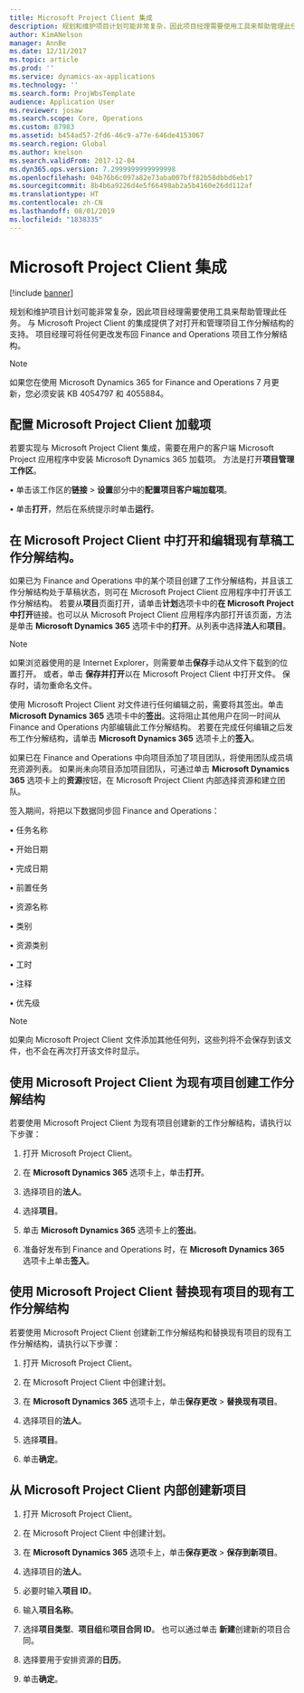 ```yaml
---
title: Microsoft Project Client 集成
description: 规划和维护项目计划可能非常复杂，因此项目经理需要使用工具来帮助管理此任务。 与 Microsoft Project Client 的集成提供了对打开和管理项目工作分解结构的支持。
author: KimANelson
manager: AnnBe
ms.date: 12/11/2017
ms.topic: article
ms.prod: ''
ms.service: dynamics-ax-applications
ms.technology: ''
ms.search.form: ProjWbsTemplate
audience: Application User
ms.reviewer: josaw
ms.search.scope: Core, Operations
ms.custom: 87983
ms.assetid: b454ad57-2fd6-46c9-a77e-646de4153067
ms.search.region: Global
ms.author: knelson
ms.search.validFrom: 2017-12-04
ms.dyn365.ops.version: 7.2999999999999998
ms.openlocfilehash: 04b76b6c097a82e73aba007bff82b58dbbd6eb17
ms.sourcegitcommit: 8b4b6a9226d4e5f66498ab2a5b4160e26dd112af
ms.translationtype: HT
ms.contentlocale: zh-CN
ms.lasthandoff: 08/01/2019
ms.locfileid: "1838335"
---
```

# <a name="microsoft-project-client-integration"></a>Microsoft Project Client 集成

[!include [banner](../includes/banner.md)]

规划和维护项目计划可能非常复杂，因此项目经理需要使用工具来帮助管理此任务。 与 Microsoft Project Client 的集成提供了对打开和管理项目工作分解结构的支持。 项目经理可将任何更改发布回 Finance and Operations 项目工作分解结构。

> [!NOTE]
> 如果您在使用 Microsoft Dynamics 365 for Finance and Operations 7 月更新，您必须安装 KB 4054797 和 4055884。

## <a name="configure-the-microsoft-project-client-add-in"></a>配置 Microsoft Project Client 加载项
若要实现与 Microsoft Project Client 集成，需要在用户的客户端 Microsoft Project 应用程序中安装 Microsoft Dynamics 365 加载项。 方法是打开**项目管理工作区**。

•   单击该工作区的**链接** > **设置**部分中的**配置项目客户端加载项**。

•   单击**打开**，然后在系统提示时单击**运行**。

## <a name="open-and-edit-an-existing-draft-work-breakdown-structure-in-microsoft-project-client"></a>在 Microsoft Project Client 中打开和编辑现有草稿工作分解结构。
如果已为 Finance and Operations 中的某个项目创建了工作分解结构，并且该工作分解结构处于草稿状态，则可在 Microsoft Project Client 应用程序中打开该工作分解结构。 若要从**项目**页面打开，请单击**计划**选项卡中的**在 Microsoft Project 中打开**链接。也可以从 Microsoft Project Client 应用程序内部打开该页面，方法是单击 **Microsoft Dynamics 365** 选项卡中的**打开**。从列表中选择**法人**和**项目**。

> [!NOTE]
> 如果浏览器使用的是 Internet Explorer，则需要单击**保存**手动从文件下载到的位置打开。 或者，单击 **保存并打开**以在 Microsoft Project Client 中打开文件。 保存时，请勿重命名文件。

使用 Microsoft Project Client 对文件进行任何编辑之前，需要将其签出。单击 **Microsoft Dynamics 365** 选项卡中的**签出**。这将阻止其他用户在同一时间从 Finance and Operations 内部编辑此工作分解结构。 若要在完成任何编辑之后发布工作分解结构，请单击 **Microsoft Dynamics 365** 选项卡上的**签入**。

如果已在 Finance and Operations 中向项目添加了项目团队，将使用团队成员填充资源列表。 如果尚未向项目添加项目团队，可通过单击 **Microsoft Dynamics 365** 选项卡上的**资源**按钮，在 Microsoft Project Client 内部选择资源和建立团队。 

签入期间，将把以下数据同步回 Finance and Operations：

•   任务名称

•   开始日期

•   完成日期

•   前置任务

•   资源名称

•   类别

•   资源类别

•   工时

•   注释

•   优先级

> [!NOTE]
> 如果向 Microsoft Project Client 文件添加其他任何列，这些列将不会保存到该文件，也不会在再次打开该文件时显示。

## <a name="create-the-work-breakdown-structure-for-an-existing-project-using-microsoft-project-client"></a>使用 Microsoft Project Client 为现有项目创建工作分解结构
若要使用 Microsoft Project Client 为现有项目创建新的工作分解结构，请执行以下步骤：


1.  打开 Microsoft Project Client。

2.  在 **Microsoft Dynamics 365** 选项卡上，单击**打开**。

3.  选择项目的**法人**。

4.  选择**项目**。

5.  单击 **Microsoft Dynamics 365** 选项卡上的**签出**。

6.  准备好发布到 Finance and Operations 时，在 **Microsoft Dynamics 365** 选项卡上单击**签入**。

## <a name="replace-the-existing-work-breakdown-structure-for-an-existing-project-using-microsoft-project-client"></a>使用 Microsoft Project Client 替换现有项目的现有工作分解结构
若要使用 Microsoft Project Client 创建新工作分解结构和替换现有项目的现有工作分解结构，请执行以下步骤：

1.  打开 Microsoft Project Client。

2.  在 Microsoft Project Client 中创建计划。

3.  在 **Microsoft Dynamics 365** 选项卡上，单击**保存更改** > **替换现有项目**。

4.  选择项目的**法人**。

5.  选择**项目**。

6.  单击**确定**。

## <a name="create-a-new-project-from-within-microsoft-project-client"></a>从 Microsoft Project Client 内部创建新项目


1.  打开 Microsoft Project Client。

2.  在 Microsoft Project Client 中创建计划。

3.  在 **Microsoft Dynamics 365** 选项卡上，单击**保存更改** > **保存到新项目**。

4.  选择项目的**法人**。

5.  必要时输入**项目 ID**。

6.  输入**项目名称**。

7.  选择**项目类型**、**项目组**和**项目合同 ID**。 也可以通过单击 **新建**创建新的项目合同。

8.  选择要用于安排资源的**日历**。

11. 单击**确定**。
